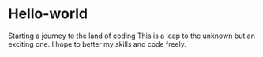 # Hello-world
Starting a journey to the land of coding
This is a leap to the unknown but an exciting one. I hope to better my skills and code freely.

